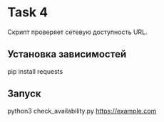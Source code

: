 # Task 4

Скрипт проверяет сетевую доступность URL.

## Установка зависимостей
pip install requests

## Запуск
python3 check_availability.py https://example.com

